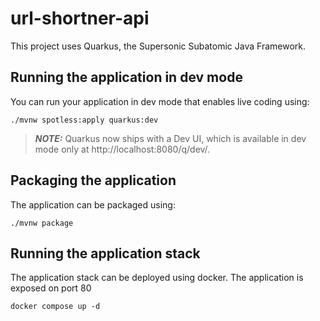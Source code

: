 # url-shortner-api

This project uses Quarkus, the Supersonic Subatomic Java Framework.

## Running the application in dev mode

You can run your application in dev mode that enables live coding using:

```shell script
./mvnw spotless:apply quarkus:dev
```

> **_NOTE:_**  Quarkus now ships with a Dev UI, which is available in dev mode only at http://localhost:8080/q/dev/.

## Packaging the application

The application can be packaged using:

```shell script
./mvnw package
```

## Running the application stack

The application stack can be deployed using docker. The application is exposed on port 80

```shell script
docker compose up -d
```